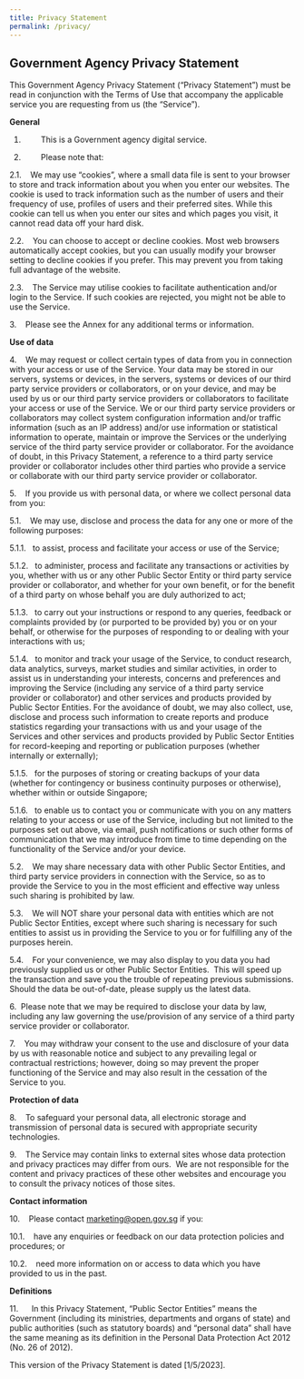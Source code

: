 ```yaml
---
title: Privacy Statement
permalink: /privacy/
---
```

**Government Agency Privacy Statement**
---------------------------------------

This Government Agency Privacy Statement (“Privacy Statement”) must be read in conjunction with the Terms of Use that accompany the applicable service you are requesting from us (the “Service”).

**General**

1.          This is a Government agency digital service.
    
2.          Please note that:
    

2.1.    We may use “cookies”, where a small data file is sent to your browser to store and track information about you when you enter our websites. The cookie is used to track information such as the number of users and their frequency of use, profiles of users and their preferred sites. While this cookie can tell us when you enter our sites and which pages you visit, it cannot read data off your hard disk.

2.2.    You can choose to accept or decline cookies. Most web browsers automatically accept cookies, but you can usually modify your browser setting to decline cookies if you prefer. This may prevent you from taking full advantage of the website.

2.3.    The Service may utilise cookies to facilitate authentication and/or login to the Service. If such cookies are rejected, you might not be able to use the Service.

3.    Please see the Annex for any additional terms or information.

**Use of data**

4.    We may request or collect certain types of data from you in connection with your access or use of the Service. Your data may be stored in our servers, systems or devices, in the servers, systems or devices of our third party service providers or collaborators, or on your device, and may be used by us or our third party service providers or collaborators to facilitate your access or use of the Service. We or our third party service providers or collaborators may collect system configuration information and/or traffic information (such as an IP address) and/or use information or statistical information to operate, maintain or improve the Services or the underlying service of the third party service provider or collaborator. For the avoidance of doubt, in this Privacy Statement, a reference to a third party service provider or collaborator includes other third parties who provide a service or collaborate with our third party service provider or collaborator.

5.    If you provide us with personal data, or where we collect personal data from you:

5.1.    We may use, disclose and process the data for any one or more of the following purposes:

5.1.1.   to assist, process and facilitate your access or use of the Service;

5.1.2.   to administer, process and facilitate any transactions or activities by you, whether with us or any other Public Sector Entity or third party service provider or collaborator, and whether for your own benefit, or for the benefit of a third party on whose behalf you are duly authorized to act;

5.1.3.   to carry out your instructions or respond to any queries, feedback or complaints provided by (or purported to be provided by) you or on your behalf, or otherwise for the purposes of responding to or dealing with your interactions with us;

5.1.4.   to monitor and track your usage of the Service, to conduct research, data analytics, surveys, market studies and similar activities, in order to assist us in understanding your interests, concerns and preferences and improving the Service (including any service of a third party service provider or collaborator) and other services and products provided by Public Sector Entities. For the avoidance of doubt, we may also collect, use, disclose and process such information to create reports and produce statistics regarding your transactions with us and your usage of the Services and other services and products provided by Public Sector Entities for record-keeping and reporting or publication purposes (whether internally or externally);

5.1.5.   for the purposes of storing or creating backups of your data (whether for contingency or business continuity purposes or otherwise), whether within or outside Singapore;

5.1.6.   to enable us to contact you or communicate with you on any matters relating to your access or use of the Service, including but not limited to the purposes set out above, via email, push notifications or such other forms of communication that we may introduce from time to time depending on the functionality of the Service and/or your device.

5.2.    We may share necessary data with other Public Sector Entities, and third party service providers in connection with the Service, so as to provide the Service to you in the most efficient and effective way unless such sharing is prohibited by law.

5.3.    We will NOT share your personal data with entities which are not Public Sector Entities, except where such sharing is necessary for such entities to assist us in providing the Service to you or for fulfilling any of the purposes herein.

5.4.    For your convenience, we may also display to you data you had previously supplied us or other Public Sector Entities.  This will speed up the transaction and save you the trouble of repeating previous submissions. Should the data be out-of-date, please supply us the latest data.

6.  Please note that we may be required to disclose your data by law, including any law governing the use/provision of any service of a third party service provider or collaborator.

7.    You may withdraw your consent to the use and disclosure of your data by us with reasonable notice and subject to any prevailing legal or contractual restrictions; however, doing so may prevent the proper functioning of the Service and may also result in the cessation of the Service to you.

**Protection of data**

8.    To safeguard your personal data, all electronic storage and transmission of personal data is secured with appropriate security technologies.

9.    The Service may contain links to external sites whose data protection and privacy practices may differ from ours.  We are not responsible for the content and privacy practices of these other websites and encourage you to consult the privacy notices of those sites.

**Contact information**

10.    Please contact marketing@open.gov.sg if you:

10.1.    have any enquiries or feedback on our data protection policies and procedures; or

10.2.    need more information on or access to data which you have provided to us in the past.

**Definitions**

11.      In this Privacy Statement, “Public Sector Entities” means the Government (including its ministries, departments and organs of state) and public authorities (such as statutory boards) and “personal data” shall have the same meaning as its definition in the Personal Data Protection Act 2012 (No. 26 of 2012).

This version of the Privacy Statement is dated \[1/5/2023\].